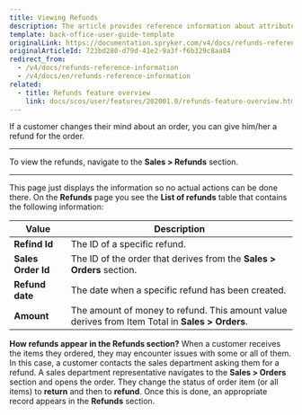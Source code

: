 ```yaml
---
title: Viewing Refunds
description: The article provides reference information about attributes Back Office users see when viewing the list of refunds.
template: back-office-user-guide-template
originalLink: https://documentation.spryker.com/v4/docs/refunds-reference-information
originalArticleId: 723bd280-d79d-41e2-9a3f-f6b329c8aa84
redirect_from:
  - /v4/docs/refunds-reference-information
  - /v4/docs/en/refunds-reference-information
related:
  - title: Refunds feature overview
    link: docs/scos/user/features/202001.0/refunds-feature-overview.html
---
```


If a customer changes their mind about an order, you can give him/her a refund for the order.
***
To view the refunds, navigate to the **Sales > Refunds** section.
***
This page just displays the information so no actual actions can be done there.
On the **Refunds** page you see the **List of refunds** table that contains the following information:

| Value |Description  |
| --- | --- |
| **Refind Id**| The ID of a specific refund. |
|**Sales Order Id**  |The ID of the order that derives from the **Sales > Orders** section. |
| **Refund date** |The date when a specific refund has been created.|
| **Amount** |The amount of money to refund. This amount value derives from Item Total in **Sales > Orders**.|

**How refunds appear in the Refunds section?**
When a customer receives the items they ordered, they may encounter issues with some or all of them. In this case, a customer contacts the sales department asking them for a refund. A sales department representative navigates to the **Sales > Orders** section and opens the order. They change the status of order item (or all items) to **return** and then to **refund**. Once this is done, an appropriate record appears in the **Refunds** section.
